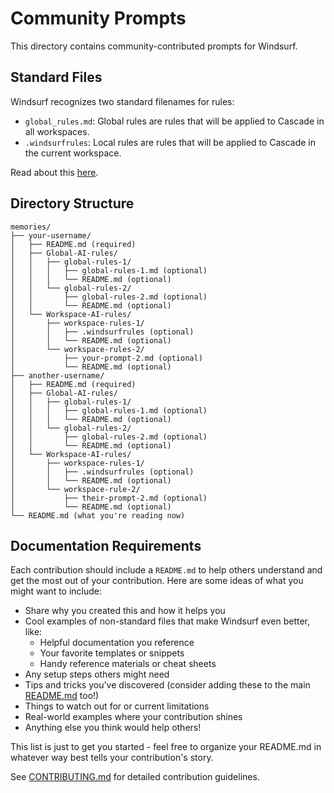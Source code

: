 # Community Prompts

This directory contains community-contributed prompts for Windsurf.

## Standard Files

Windsurf recognizes two standard filenames for rules:

- `global_rules.md`: Global rules are rules that will be applied to Cascade in all workspaces.
- `.windsurfrules`: Local rules are rules that will be applied to Cascade in the current workspace.

Read about this [here](https://docs.codeium.com/windsurf/cascade#memories).

## Directory Structure

```text
memories/
├── your-username/
│   ├── README.md (required)
│   ├── Global-AI-rules/
│   │   ├── global-rules-1/
│   │   │   ├── global-rules-1.md (optional)
│   │   │   └── README.md (optional)
│   │   └── global-rules-2/
│   │       ├── global-rules-2.md (optional)
│   │       └── README.md (optional)
│   └── Workspace-AI-rules/
│       ├── workspace-rules-1/
│       │   ├── .windsurfrules (optional)
│       │   └── README.md (optional)
│       └── workspace-rules-2/
│           ├── your-prompt-2.md (optional)
│           └── README.md (optional)
├── another-username/
│   ├── README.md (required)
│   ├── Global-AI-rules/
│   │   ├── global-rules-1/
│   │   │   ├── global-rules-1.md (optional)
│   │   │   └── README.md (optional)
│   │   └── global-rules-2/
│   │       ├── global-rules-2.md (optional)
│   │       └── README.md (optional)
│   └── Workspace-AI-rules/
│       ├── workspace-rules-1/
│       │   ├── .windsurfrules (optional)
│       │   └── README.md (optional)
│       └── workspace-rule-2/
│           ├── their-prompt-2.md (optional)
│           └── README.md (optional)
└── README.md (what you're reading now)
```

## Documentation Requirements

Each contribution should include a `README.md` to help others understand and get the most out of your contribution. Here are some ideas of what you might want to include:

- Share why you created this and how it helps you
- Cool examples of non-standard files that make Windsurf even better, like:
  - Helpful documentation you reference
  - Your favorite templates or snippets
  - Handy reference materials or cheat sheets
- Any setup steps others might need
- Tips and tricks you've discovered (consider adding these to the main [README.md](../README.md) too!)
- Things to watch out for or current limitations
- Real-world examples where your contribution shines
- Anything else you think would help others!

This list is just to get you started - feel free to organize your README.md in whatever way best tells your contribution's story.

See [CONTRIBUTING.md](../CONTRIBUTING.md) for detailed contribution guidelines.
